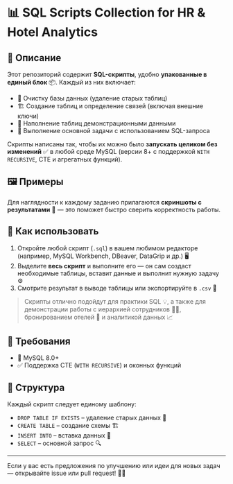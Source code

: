 # 📊 SQL Scripts Collection for HR & Hotel Analytics

## 📌 Описание

Этот репозиторий содержит **SQL-скрипты**, удобно **упакованные в единый блок** 📦. Каждый из них включает:

- 🧹 Очистку базы данных (удаление старых таблиц)
- 🏗️ Создание таблиц и определение связей (включая внешние ключи)
- 🧪 Наполнение таблиц демонстрационными данными
- 🧠 Выполнение основной задачи с использованием SQL-запроса

Скрипты написаны так, чтобы их можно было **запускать целиком без изменений** ✅ в любой среде MySQL (версии 8+ с поддержкой `WITH RECURSIVE`, CTE и агрегатных функций).

## 🖼️ Примеры

Для наглядности к каждому заданию прилагаются **скриншоты с результатами** 📸 — это поможет быстро сверить корректность работы.

## 🚀 Как использовать

1. Откройте любой скрипт (`.sql`) в вашем любимом редакторе (например, MySQL Workbench, DBeaver, DataGrip и др.) 🖥️
2. Выделите **весь скрипт** и выполните его — он сам создаст необходимые таблицы, вставит данные и выполнит нужную задачу ⚙️
3. Смотрите результат в выводе таблицы или экспортируйте в `.csv` 📂

> Скрипты отлично подойдут для практики SQL 💡, а также для демонстрации работы с иерархией сотрудников 🧑‍💼, бронированием отелей 🏨 и аналитикой данных 📈

## 🧾 Требования

- 🐬 MySQL 8.0+
- ✅ Поддержка CTE (`WITH RECURSIVE`) и оконных функций

## 📂 Структура

Каждый скрипт следует единому шаблону:
- `DROP TABLE IF EXISTS` – удаление старых данных 🔄
- `CREATE TABLE` – создание схемы 🏗️
- `INSERT INTO` – вставка данных 🧪
- `SELECT` – основной запрос 🔍

---

Если у вас есть предложения по улучшению или идеи для новых задач — открывайте issue или pull request! 💬🙌
